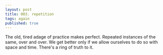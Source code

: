 ```yaml
---
layout: post
title: 003. repetition
tags: again
published: true
---
```

The old, tired adage of practice makes perfect. Repeated instances of the same, over and over. We get better only if we allow ourselves to do so with space and time. There's a ring of truth to it.